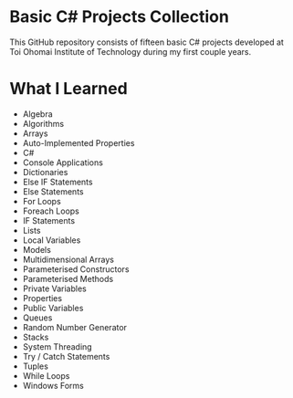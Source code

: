 # Basic C# Projects Collection
This GitHub repository consists of fifteen basic C# projects developed at Toi Ohomai Institute of Technology during my first couple years.


# What I Learned
* Algebra
* Algorithms
* Arrays
* Auto-Implemented Properties
* C#
* Console Applications
* Dictionaries
* Else IF Statements
* Else Statements
* For Loops
* Foreach Loops
* IF Statements
* Lists
* Local Variables
* Models
* Multidimensional Arrays
* Parameterised Constructors
* Parameterised Methods
* Private Variables
* Properties
* Public Variables
* Queues
* Random Number Generator
* Stacks
* System Threading
* Try / Catch Statements
* Tuples
* While Loops
* Windows Forms
